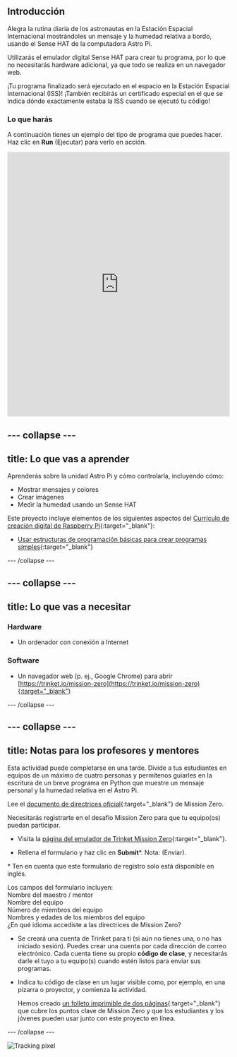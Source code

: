 ## Introducción

Alegra la rutina diaria de los astronautas en la Estación Espacial Internacional mostrándoles un mensaje y la humedad relativa a bordo, usando el Sense HAT de la computadora Astro Pi.

Utilizarás el emulador digital Sense HAT para crear tu programa, por lo que no necesitarás hardware adicional, ya que todo se realiza en un navegador web.

¡Tu programa finalizado será ejecutado en el espacio en la Estación Espacial Internacional (ISS)! ¡También recibirás un certificado especial en el que se indica dónde exactamente estaba la ISS cuando se ejecutó tu código!

### Lo que harás

A continuación tienes un ejemplo del tipo de programa que puedes hacer. Haz clic en **Run** (Ejecutar) para verlo en acción. 
<iframe src="https://trinket.io/embed/python/b92d76c0f3?outputOnly=true&runOption=run&start=result" width="100%" height="600" frameborder="0" marginwidth="0" marginheight="0" allowfullscreen mark="crwd-mark"></iframe> 

--- collapse ---
---
title: Lo que vas a aprender
---

Aprenderás sobre la unidad Astro Pi y cómo controlarla, incluyendo cómo:

+ Mostrar mensajes y colores
+ Crear imágenes
+ Medir la humedad usando un Sense HAT

Este proyecto incluye elementos de los siguientes aspectos del [Currículo de creación digital de Raspberry Pi](http://rpf.io/curriculum){:target="_blank"}:

+ [Usar estructuras de programación básicas para crear programas simples](https://curriculum.raspberrypi.org/programming/creator/){:target="_blank"}

--- /collapse ---

--- collapse ---
---
title: Lo que vas a necesitar
---

### Hardware

+ Un ordenador con conexión a Internet

### Software

+ Un navegador web (p. ej., Google Chrome) para abrir [https://trinket.io/mission-zero](https://trinket.io/mission-zero){:target="_blank"}

--- /collapse ---

--- collapse ---
---
title: Notas para los profesores y mentores
---

Esta actividad puede completarse en una tarde. Divide a tus estudiantes en equipos de un máximo de cuatro personas y permítenos guiarles en la escritura de un breve programa en Python que muestre un mensaje personal y la humedad relativa en el Astro Pi.

Lee el [documento de directrices oficial](https://astro-pi.org/wp-content/uploads/2018/09/Astro_Pi_Mission_Zero_Guidelines_2018_19_V12_pages.pdf){:target="_blank"} de Mission Zero.

Necesitarás registrarte en el desafío Mission Zero para que tu equipo(os) puedan participar.

+ Visita la [página del emulador de Trinket Mission Zero](https://trinket.io/mission-zero){:target="_blank"}.

+ Rellena el formulario y haz clic en **Submit**\*. Nota: (Enviar).

\* Ten en cuenta que este formulario de registro solo está disponible en inglés.

Los campos del formulario incluyen:  
Nombre del maestro / mentor  
Nombre del equipo  
Número de miembros del equipo  
Nombres y edades de los miembros del equipo  
¿En qué idioma accediste a las directrices de Mission Zero?

+ Se creará una cuenta de Trinket para ti (si aún no tienes una, o no has iniciado sesión). Puedes crear una cuenta por cada dirección de correo electrónico. Cada cuenta tiene su propio **código de clase**, y necesitarás darle el tuyo a tu equipo(s) cuando estén listos para enviar sus programas.

+ Indica tu código de clase en un lugar visible como, por ejemplo, en una pizarra o proyector, y comienza la actividad.
    
    Hemos creado [un folleto imprimible de dos páginas](https://astro-pi.org/astro_pi_mission_zero_project_print_out_v10_print/){:target="_blank"} que cubre los puntos clave de Mission Zero y que los estudiantes y los jóvenes pueden usar junto con este proyecto en línea.

--- /collapse ---

![Tracking pixel](https://code.org/api/hour/begin_raspberrypi_astropi.png)